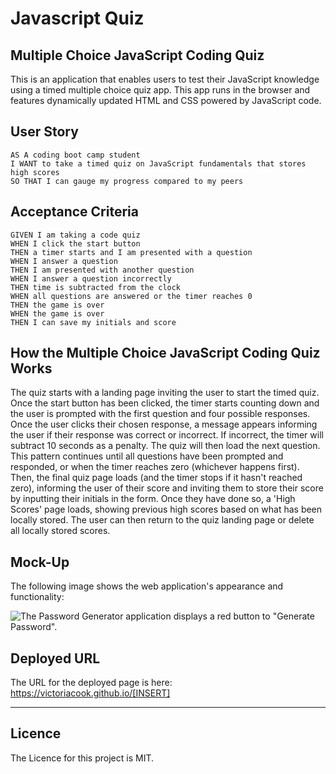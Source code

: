 # Javascript Quiz

## Multiple Choice JavaScript Coding Quiz

This is an application that enables users to test their JavaScript knowledge using a timed multiple choice quiz app. This app runs in the browser and features dynamically updated HTML and CSS powered by JavaScript code.

## User Story

```
AS A coding boot camp student
I WANT to take a timed quiz on JavaScript fundamentals that stores high scores
SO THAT I can gauge my progress compared to my peers
```

## Acceptance Criteria

```
GIVEN I am taking a code quiz
WHEN I click the start button
THEN a timer starts and I am presented with a question
WHEN I answer a question
THEN I am presented with another question
WHEN I answer a question incorrectly
THEN time is subtracted from the clock
WHEN all questions are answered or the timer reaches 0
THEN the game is over
WHEN the game is over
THEN I can save my initials and score
```

## How the Multiple Choice JavaScript Coding Quiz Works

The quiz starts with a landing page inviting the user to start the timed quiz. Once the start button has been clicked, the timer starts counting down and the user is prompted with the first question and four possible responses. Once the user clicks their chosen response, a message appears informing the user if their response was correct or incorrect. If incorrect, the timer will subtract 10 seconds as a penalty. The quiz will then load the next question. This pattern continues until all questions have been prompted and responded, or when the timer reaches zero (whichever happens first). Then, the final quiz page loads (and the timer stops if it hasn't reached zero), informing the user of their score and inviting them to store their score by inputting their initials in the form. Once they have done so, a 'High Scores' page loads, showing previous high scores based on what has been locally stored. The user can then return to the quiz landing page or delete all locally stored scores.

## Mock-Up

The following image shows the web application's appearance and functionality:

![The Password Generator application displays a red button to "Generate Password".](./Assets/03-javascript-homework-demo.png)

## Deployed URL

The URL for the deployed page is here: https://victoriacook.github.io/[INSERT]

---

## Licence

The Licence for this project is MIT.